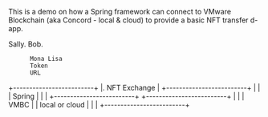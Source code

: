 This is a demo on how a Spring framework can connect to VMware Blockchain (aka Concord - local & cloud) to provide a basic NFT transfer d-app.


   Sally.         Bob.
    
          Mona Lisa
          Token
          URL

+-------------------------+
|.  NFT Exchange          |
+-------------------------+
|                         |
|     Spring              |
|                         |
+-------------------------+
+-------------------------+
|                         |
|     VMBC                |
| local or cloud          |
|                         |
+-------------------------+
